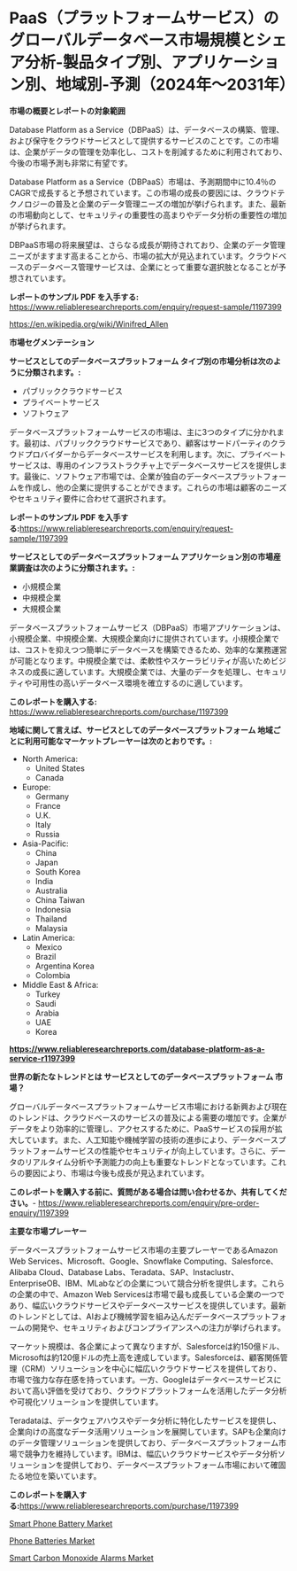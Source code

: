 <p><h1>PaaS（プラットフォームサービス）のグローバルデータベース市場規模とシェア分析-製品タイプ別、アプリケーション別、地域別-予測（2024年〜2031年）</h1></p><p><strong>市場の概要とレポートの対象範囲</strong></p>
<p><p>Database Platform as a Service（DBPaaS）は、データベースの構築、管理、および保守をクラウドサービスとして提供するサービスのことです。この市場は、企業がデータの管理を効率化し、コストを削減するために利用されており、今後の市場予測も非常に有望です。</p><p>Database Platform as a Service（DBPaaS）市場は、予測期間中に10.4％のCAGRで成長すると予想されています。この市場の成長の要因には、クラウドテクノロジーの普及と企業のデータ管理ニーズの増加が挙げられます。また、最新の市場動向として、セキュリティの重要性の高まりやデータ分析の重要性の増加が挙げられます。</p><p>DBPaaS市場の将来展望は、さらなる成長が期待されており、企業のデータ管理ニーズがますます高まることから、市場の拡大が見込まれています。クラウドベースのデータベース管理サービスは、企業にとって重要な選択肢となることが予想されています。</p></p>
<p><strong>レポートのサンプル PDF を入手する:</strong> <a href="https://www.reliableresearchreports.com/enquiry/request-sample/1197399">https://www.reliableresearchreports.com/enquiry/request-sample/1197399</a></p>
<p><a href="https://en.wikipedia.org/wiki/Winifred_Allen">https://en.wikipedia.org/wiki/Winifred_Allen</a></p>
<p><strong>市場セグメンテーション</strong></p>
<p><strong>サービスとしてのデータベースプラットフォーム タイプ別の市場分析は次のように分類されます。:</strong></p>
<p><ul><li>パブリッククラウドサービス</li><li>プライベートサービス</li><li>ソフトウェア</li></ul></p>
<p><p>データベースプラットフォームサービスの市場は、主に3つのタイプに分かれます。最初は、パブリッククラウドサービスであり、顧客はサードパーティのクラウドプロバイダーからデータベースサービスを利用します。次に、プライベートサービスは、専用のインフラストラクチャ上でデータベースサービスを提供します。最後に、ソフトウェア市場では、企業が独自のデータベースプラットフォームを作成し、他の企業に提供することができます。これらの市場は顧客のニーズやセキュリティ要件に合わせて選択されます。</p></p>
<p><strong>レポートのサンプル PDF を入手する:</strong><a href="https://www.reliableresearchreports.com/enquiry/request-sample/1197399">https://www.reliableresearchreports.com/enquiry/request-sample/1197399</a></p>
<p><strong> サービスとしてのデータベースプラットフォーム アプリケーション別の市場産業調査は次のように分類されます。:</strong></p>
<p><ul><li>小規模企業</li><li>中規模企業</li><li>大規模企業</li></ul></p>
<p><p>データベースプラットフォームサービス（DBPaaS）市場アプリケーションは、小規模企業、中規模企業、大規模企業向けに提供されています。小規模企業では、コストを抑えつつ簡単にデータベースを構築できるため、効率的な業務運営が可能となります。中規模企業では、柔軟性やスケーラビリティが高いためビジネスの成長に適しています。大規模企業では、大量のデータを処理し、セキュリティや可用性の高いデータベース環境を確立するのに適しています。</p></p>
<p><strong>このレポートを購入する:</strong> <a href="https://www.reliableresearchreports.com/purchase/1197399">https://www.reliableresearchreports.com/purchase/1197399</a></p>
<p><strong>地域に関して言えば、サービスとしてのデータベースプラットフォーム 地域ごとに利用可能なマーケットプレーヤーは次のとおりです。:</strong></p>
<p><ul>
    <li>
        North America:
        <ul>
            <li>United States</li>
            <li>Canada</li>
        </ul>
    </li>
    <li>
        Europe:
        <ul>
            <li>Germany</li>
            <li>France</li>
            <li>U.K.</li>
            <li>Italy</li>
            <li>Russia</li>
        </ul>
    </li>
    <li>
        Asia-Pacific:
        <ul>
            <li>China</li>
            <li>Japan</li>
            <li>South Korea</li>
            <li>India</li>
            <li>Australia</li>
            <li>China Taiwan</li>
            <li>Indonesia</li>
            <li>Thailand</li>
            <li>Malaysia</li>
        </ul>
    </li>
    <li>
        Latin America:
        <ul>
            <li>Mexico</li>
            <li>Brazil</li>
            <li>Argentina Korea</li>
            <li>Colombia</li>
        </ul>
    </li>
    <li>
        Middle East & Africa:
        <ul>
            <li>Turkey</li>
            <li>Saudi</li>
            <li>Arabia</li>
            <li>UAE</li>
            <li>Korea</li>
        </ul>
    </li>
    </ul></p>
<p><strong><a href="https://www.reliableresearchreports.com/database-platform-as-a-service-r1197399">https://www.reliableresearchreports.com/database-platform-as-a-service-r1197399</a></strong></p>
<p><strong>世界の新たなトレンドとは サービスとしてのデータベースプラットフォーム 市場？</strong></p>
<p><p>グローバルデータベースプラットフォームサービス市場における新興および現在のトレンドは、クラウドベースのサービスの普及による需要の増加です。企業がデータをより効率的に管理し、アクセスするために、PaaSサービスの採用が拡大しています。また、人工知能や機械学習の技術の進歩により、データベースプラットフォームサービスの性能やセキュリティが向上しています。さらに、データのリアルタイム分析や予測能力の向上も重要なトレンドとなっています。これらの要因により、市場は今後も成長が見込まれています。</p></p>
<p><strong>このレポートを購入する前に、質問がある場合は問い合わせるか、共有してください。</strong>- <a href="https://www.reliableresearchreports.com/enquiry/pre-order-enquiry/1197399">https://www.reliableresearchreports.com/enquiry/pre-order-enquiry/1197399</a></p>
<p><strong>主要な市場プレーヤー</strong></p>
<p><p>データベースプラットフォームサービス市場の主要プレーヤーであるAmazon Web Services、Microsoft、Google、Snowflake Computing、Salesforce、Alibaba Cloud、Database Labs、Teradata、SAP、Instaclustr、EnterpriseOB、IBM、MLabなどの企業について競合分析を提供します。これらの企業の中で、Amazon Web Servicesは市場で最も成長している企業の一つであり、幅広いクラウドサービスやデータベースサービスを提供しています。最新のトレンドとしては、AIおよび機械学習を組み込んだデータベースプラットフォームの開発や、セキュリティおよびコンプライアンスへの注力が挙げられます。</p><p>マーケット規模は、各企業によって異なりますが、Salesforceは約150億ドル、Microsoftは約120億ドルの売上高を達成しています。Salesforceは、顧客関係管理（CRM）ソリューションを中心に幅広いクラウドサービスを提供しており、市場で強力な存在感を持っています。一方、Googleはデータベースサービスにおいて高い評価を受けており、クラウドプラットフォームを活用したデータ分析や可視化ソリューションを提供しています。</p><p>Teradataは、データウェアハウスやデータ分析に特化したサービスを提供し、企業向けの高度なデータ活用ソリューションを展開しています。SAPも企業向けのデータ管理ソリューションを提供しており、データベースプラットフォーム市場で競争力を維持しています。IBMは、幅広いクラウドサービスやデータ分析ソリューションを提供しており、データベースプラットフォーム市場において確固たる地位を築いています。</p></p>
<p><strong>このレポートを購入する:</strong><a href="https://www.reliableresearchreports.com/purchase/1197399">https://www.reliableresearchreports.com/purchase/1197399</a></p>
<p><p><a href="https://github.com/ochgvvcj16/Market-Research-Report-List-1/blob/main/smart-phone-battery-market.md">Smart Phone Battery Market</a></p><p><a href="https://github.com/anggakarna133/Market-Research-Report-List-1/blob/main/phone-batteries-market.md">Phone Batteries Market</a></p><p><a href="https://issuu.com/reportprime-2/docs/smart-carbon-monoxide-alarms-market-size-2030.pptx">Smart Carbon Monoxide Alarms Market</a></p></p>
